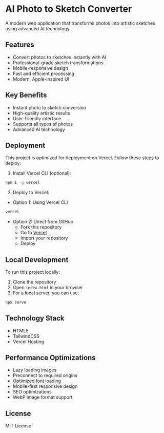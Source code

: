 # AI Photo to Sketch Converter

A modern web application that transforms photos into artistic sketches using advanced AI technology.

## Features

- Convert photos to sketches instantly with AI
- Professional-grade sketch transformations
- Mobile-responsive design
- Fast and efficient processing
- Modern, Apple-inspired UI

## Key Benefits

- Instant photo to sketch conversion
- High-quality artistic results
- User-friendly interface
- Supports all types of photos
- Advanced AI technology

## Deployment

This project is optimized for deployment on Vercel. Follow these steps to deploy:

1. Install Vercel CLI (optional):
```bash
npm i -g vercel
```

2. Deploy to Vercel:
- Option 1: Using Vercel CLI
```bash
vercel
```
- Option 2: Direct from GitHub
  - Fork this repository
  - Go to [Vercel](https://vercel.com)
  - Import your repository
  - Deploy

## Local Development

To run this project locally:

1. Clone the repository
2. Open `index.html` in your browser
3. For a local server, you can use:
```bash
npx serve
```

## Technology Stack

- HTML5
- TailwindCSS
- Vercel Hosting

## Performance Optimizations

- Lazy loading images
- Preconnect to required origins
- Optimized font loading
- Mobile-first responsive design
- SEO optimizations
- WebP image format support

## License

MIT License
